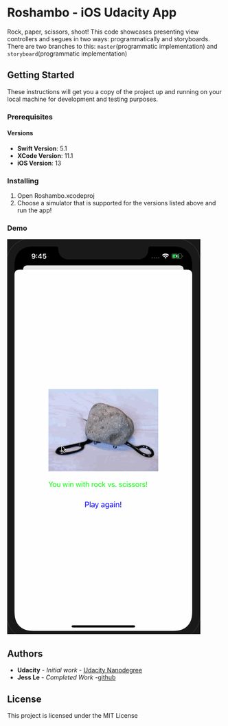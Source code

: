 # Roshambo - iOS Udacity App

Rock, paper, scissors, shoot! This code showcases presenting view controllers and segues in two ways: programmatically and storyboards. There are two branches to this: `master`(programmatic implementation) and `storyboard`(programmatic implementation)


## Getting Started

These instructions will get you a copy of the project up and running on your local machine for development and testing purposes.


### Prerequisites

#### Versions

* **Swift Version**: 5.1
* **XCode Version**: 11.1
* **iOS Version**: 13

### Installing

1. Open Roshambo.xcodeproj
1. Choose a simulator that is supported for the versions listed above and run the app!

### Demo

![roshambo-demo](roshambo-demo.gif)

## Authors

* **Udacity** - *Initial work* - [Udacity Nanodegree](https://www.udacity.com/course/ios-developer-nanodegree--nd003)
* **Jess Le** - *Completed Work* -[github](https://github.com/lovelejess)


## License

This project is licensed under the MIT License

